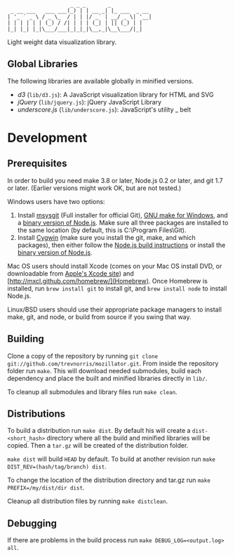 ```
                    _ _ _       _
 _ __ ___   ___ ___(_) | | __ _| |_ ___  _ __
| '_ ` _ \ / _ \_  / | | |/ _` | __/ _ \| '__|
| | | | | | (_) / /| | | | (_| | || (_) | |
|_| |_| |_|\___/___|_|_|_|\__,_|\__\___/|_|
```
Light weight data visualization library.

Global Libraries
----------------

The following libraries are available globally in minified versions.

* *d3* (`lib/d3.js`): A JavaScript visualization library for HTML and SVG
* *jQuery* (`lib/jquery.js`): jQuery JavaScript Library
* *underscore.js* (`lib/underscore.js`): JavaScript's utility _ belt


Development
===========

Prerequisites
-------------

In order to build you need make 3.8 or later, Node.js 0.2 or later, and git 1.7 or later.
(Earlier versions might work OK, but are not tested.)

Windows users have two options:

1. Install [msysgit](https://code.google.com/p/msysgit/) (Full installer for official Git),
   [GNU make for Windows](http://gnuwin32.sourceforge.net/packages/make.htm), and a
   [binary version of Node.js](http://node-js.prcn.co.cc/). Make sure all three packages are installed to the same
   location (by default, this is C:\Program Files\Git).
2. Install [Cygwin](http://cygwin.com/) (make sure you install the git, make, and which packages), then either
   follow the [Node.js build instructions](https://github.com/ry/node/wiki/Building-node.js-on-Cygwin-%28Windows%29)
   or install the [binary version of Node.js](http://node-js.prcn.co.cc/).

Mac OS users should install Xcode (comes on your Mac OS install DVD, or downloadable from
[Apple's Xcode site](http://developer.apple.com/technologies/xcode.html)) and
[http://mxcl.github.com/homebrew/](Homebrew). Once Homebrew is installed, run `brew install git` to install git,
and `brew install node` to install Node.js.

Linux/BSD users should use their appropriate package managers to install make, git, and node, or build from source
if you swing that way.

Building
--------

Clone a copy of the repository by running `git clone git://github.com/trevnorris/mozillator.git`. From inside the
repository folder run `make`. This will download needed submodules, build each dependency and place the built and
minified libraries directly in `lib/`.

To cleanup all submodules and library files run `make clean`.

Distributions
-------------

To build a distribution run `make dist`. By default his will create a `dist-<short_hash>` directory
where all the build and minified libraries will be copied. Then a `tar.gz` will be created of the distribution
folder.

`make dist` will build `HEAD` by default. To build at another revision run `make DIST_REV=(hash/tag/branch) dist`.

To change the location of the distribution directory and tar.gz run `make PREFIX=/my/dist/dir dist`.

Cleanup all distribution files by running `make distclean`.

Debugging
---------
If there are problems in the build process run `make DEBUG_LOG=<output.log> all`.

